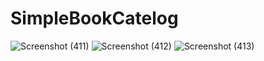 # SimpleBookCatelog
![Screenshot (411)](https://github.com/user-attachments/assets/7f0b66b8-c7b8-49e9-a085-6850e3c1a1d9)
![Screenshot (412)](https://github.com/user-attachments/assets/7e5ca29a-fd5c-4125-a7f7-be664c91d96e)
![Screenshot (413)](https://github.com/user-attachments/assets/3dddb0a8-654c-44a8-99ce-3c00efd4509f)
